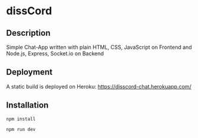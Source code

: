 # dissCord

## Description
Simple Chat-App written with plain HTML, CSS, JavaScript on Frontend and Node.js, Express, Socket.io on Backend

## Deployment

A static build is deployed on Heroku:
https://disscord-chat.herokuapp.com/

## Installation

```
npm install
```

```
npm run dev
```
